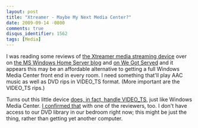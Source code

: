 ```yaml
---
layout: post
title: "Xtreamer - Maybe My Next Media Center?"
date: 2009-09-14 -0800
comments: true
disqus_identifier: 1562
tags: [Media]
---
```

I was reading some reviews of [the Xtreamer media streaming
device](http://www.thextreamer.com/) over on [the MS Windows Home Server
blog](http://mswhs.com/2009/09/13/xtreamer-media-player-and-streamer/)
and [on We Got
Served](http://www.wegotserved.com/2009/09/13/hands-on-xtreamer-media-player-and-streamer/)
and it appears this may be an affordable alternative to getting a full
Windows Media Center front end in every room. I need something that'll
play AAC music as well as DVD rips in VIDEO\_TS format. (More important
are the VIDEO\_TS rips.)

Turns out this little device [does, in fact, handle
VIDEO\_TS](http://shop.xtreamer.net/Support/questions/93/How+do+I+backup+and+play+my+DVDs%3F),
just like Windows Media Center. [I confirmed
that](http://mswhs.com/2009/09/13/xtreamer-media-player-and-streamer/#comment-17818)
with one of the reviewers, too. I don't have access to our DVD library
in our bedroom right now; this might be just the thing, rather than
getting yet another computer.

